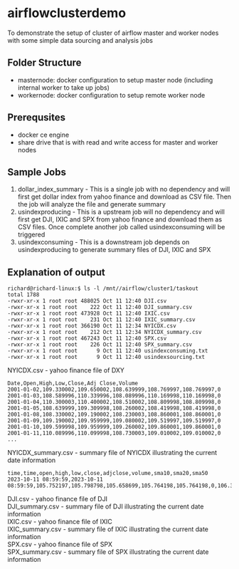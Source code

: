 # airflowclusterdemo
To demonstrate the setup of cluster of airflow master and worker nodes with some simple data sourcing and analysis jobs

Folder Structure
---------
- masternode: docker configuration to setup master node (including internal worker to take up jobs)
- workernode: docker configuration to setup remote worker node

Prerequsites
------------
- docker ce engine
- share drive that is with read and write access for master and worker nodes

Sample Jobs
-----------
1. dollar_index_summary - This is a single job with no dependency and will first get dollar index from yahoo finance and download as CSV file. Then the job will analyze the file and generate summary 
2. usindexproducing - This is a upstream job will no dependency and will first get DJI, IXIC and SPX from yahoo finance and download them as CSV files. Once complete another job called usindexconsuming will be triggered 
3. usindexconsuming - This is a downstream job depends on usindexproducing to generate summary files of DJI, IXIC and SPX

Explanation of output
------------
```
richard@richard-linux:$ ls -l /mnt//airflow/cluster1/taskout
total 1788
-rwxr-xr-x 1 root root 488025 Oct 11 12:40 DJI.csv
-rwxr-xr-x 1 root root    222 Oct 11 12:40 DJI_summary.csv
-rwxr-xr-x 1 root root 473928 Oct 11 12:40 IXIC.csv
-rwxr-xr-x 1 root root    231 Oct 11 12:40 IXIC_summary.csv
-rwxr-xr-x 1 root root 366190 Oct 11 12:34 NYICDX.csv
-rwxr-xr-x 1 root root    212 Oct 11 12:34 NYICDX_summary.csv
-rwxr-xr-x 1 root root 467243 Oct 11 12:40 SPX.csv
-rwxr-xr-x 1 root root    226 Oct 11 12:40 SPX_summary.csv
-rwxr-xr-x 1 root root      9 Oct 11 12:40 usindexconsuming.txt
-rwxr-xr-x 1 root root      9 Oct 11 12:40 usindexsourcing.txt
```

NYICDX.csv - yahoo finance file of DXY 
```
Date,Open,High,Low,Close,Adj Close,Volume
2001-01-02,109.330002,109.650002,108.639999,108.769997,108.769997,0
2001-01-03,108.589996,110.339996,108.089996,110.169998,110.169998,0
2001-01-04,110.300003,110.400002,108.510002,108.809998,108.809998,0
2001-01-05,108.639999,109.309998,108.260002,108.419998,108.419998,0
2001-01-08,108.330002,109.190002,108.230003,108.860001,108.860001,0
2001-01-09,109.190002,109.959999,109.080002,109.519997,109.519997,0
2001-01-10,109.599998,109.959999,109.260002,109.860001,109.860001,0
2001-01-11,110.089996,110.099998,108.730003,109.010002,109.010002,0
...
```
NYICDX_summary.csv - summary file of NYICDX illustrating the current date information 
```
time,time,open,high,low,close,adjclose,volume,sma10,sma20,sma50
2023-10-11 08:59:59,2023-10-11 08:59:59,105.752197,105.798798,105.658699,105.764198,105.764198,0,106.31342090000001,105.96321074999999,104.52588402
```
DJI.csv - yahoo finance file of DJI  
DJI_summary.csv - summary file of DJI illustrating the current date information  
IXIC.csv - yahoo finance file of IXIC  
IXIC_summary.csv - summary file of IXIC illustrating the current date information  
SPX.csv - yahoo finance file of SPX  
SPX_summary.csv - summary file of SPX illustrating the current date information  

